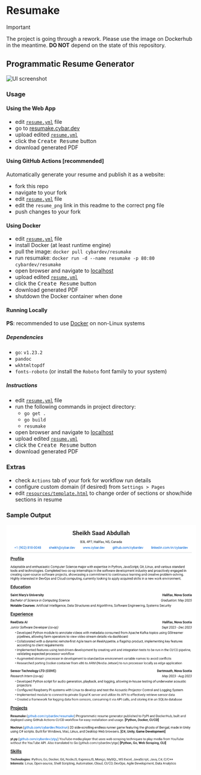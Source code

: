 # Resumake

> [!IMPORTANT]
> The project is going through a rework. Please use the image on Dockerhub in the meantime. **DO NOT** depend on the state of this repository.

## Programmatic Resume Generator

![UI screenshot][ui_img]

### Usage

#### Using the Web App

- edit [`resume.yml`](./resume.yml) file
- go to [resumake.cybar.dev](https://resumake.cybar.dev)
- upload edited [`resume.yml`](./resume.yml)
- click the <kbd>Create Resume</kbd> button
- download generated PDF

#### Using GitHub Actions [recommended]

Automatically generate your resume and publish it as a website:

- fork this repo
- navigate to your fork
- edit [`resume.yml`](./resume.yml) file
- edit the `resume_png` link in this readme to the correct png file
- push changes to your fork

#### Using Docker

- edit [`resume.yml`](./resume.yml) file
- install Docker (at least runtime engine)
- pull the image: `docker pull cybardev/resumake`
- run resumake: `docker run -d --name resumake -p 80:80 cybardev/resumake`
- open browser and navigate to [localhost](http://localhost:80)
- upload edited [`resume.yml`](./resume.yml)
- click the <kbd>Create Resume</kbd> button
- download generated PDF
- shutdown the Docker container when done

#### Running Locally

**PS**: recommended to use [Docker](#using-docker) on non-Linux systems

##### Dependencies

- `go`: `v1.23.2`
- `pandoc`
- `wkhtmltopdf`
- `fonts-roboto` (or install the `Roboto` font family to your system)

##### Instructions

- edit [`resume.yml`](./resume.yml) file
- run the following commands in project directory:
  - `go get .`
  - `go build`
  - `resumake`
- open browser and navigate to [localhost](http://localhost:80)
- upload edited [`resume.yml`](./resume.yml)
- click the <kbd>Create Resume</kbd> button
- download generated PDF

### Extras

- check `Actions` tab of your fork for workflow run details
- configure custom domain (if desired) from `Settings > Pages`
- edit [`resources/template.html`][template] to change order of sections or show/hide sections in resume

### Sample Output

![resume][resume_png]

<!-- links -->

[template]: ./resources/template.html "Resume Template"
[resume_png]: https://raw.githubusercontent.com/cybardev/resumake/main/static/assets/Resume_Sheikh_Saad_Abdullah.png "Resume - Sheikh Saad Abdullah"
[ui_img]: https://github.com/user-attachments/assets/36522c6d-8f81-4c9c-b63c-fc275ae1c759 "UI screenshot of deployed container"
